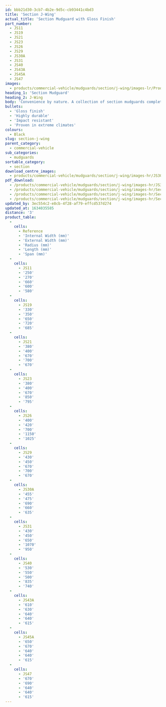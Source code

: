 ```yaml
---
id: bbb21d30-3cb7-4b2e-9d5c-cb93441c4bd3
title: 'Section J-Wing'
actual_title: 'Section Mudguard with Gloss Finish'
part_number:
  - JS11
  - JS19
  - JS21
  - JS23
  - JS26
  - JS29
  - JS30A
  - JS31
  - JS40
  - JS43A
  - JS45A
  - JS47
images:
  - products/commercial-vehicle/mudguards/section/j-wing/images-lr/Product_Image_776x776_(518x518_focus_area)-J-Wing-JS30A_01.jpg
heading_1: 'Section Mudguard'
heading_2: J-Wing
body: 'Convenience by nature. A collection of section mudguards complete with a gloss finish. Simply designed with easy installation in mind.'
bullets:
  - 'Gloss finish'
  - 'Highly durable'
  - 'Impact resistant'
  - 'Proven in extreme climates'
colours:
  - Black
slug: section-j-wing
parent_category:
  - commercial-vehicle
sub_categories:
  - mudguards
sortable_category:
  - section
download_centre_images:
  - products/commercial-vehicle/mudguards/section/j-wing/images-hr/JS30A_01.jpg
pdf_download:
  - /products/commercial-vehicle/mudguards/section/j-wing/images-hr/JS30A_01.jpg
  - /products/commercial-vehicle/mudguards/section/j-wing/images-hr/Section-J-Wing_01.jpg
  - /products/commercial-vehicle/mudguards/section/j-wing/images-hr/Section-J-Wing_02.jpg
  - /products/commercial-vehicle/mudguards/section/j-wing/images-hr/Section-J-Wing_03.jpg
updated_by: 3ec554c2-e8cb-4f28-af79-effcd537d274
updated_at: 1634035585
distance: '3'
product_table:
  -
    cells:
      - Reference
      - 'Internal Width (mm)'
      - 'External Width (mm)'
      - 'Radius (mm)'
      - 'Length (mm)'
      - 'Span (mm)'
  -
    cells:
      - JS11
      - '250'
      - '270'
      - '660'
      - '600'
      - '580'
  -
    cells:
      - JS19
      - '330'
      - '350'
      - '650'
      - '720'
      - '685'
  -
    cells:
      - JS21
      - '380'
      - '400'
      - '670'
      - '700'
      - '670'
  -
    cells:
      - JS23
      - '380'
      - '400'
      - '670'
      - '850'
      - '795'
  -
    cells:
      - JS26
      - '400'
      - '420'
      - '700'
      - '1150'
      - '1025'
  -
    cells:
      - JS29
      - '430'
      - '450'
      - '670'
      - '700'
      - '670'
  -
    cells:
      - JS30A
      - '455'
      - '475'
      - '690'
      - '660'
      - '635'
  -
    cells:
      - JS31
      - '430'
      - '450'
      - '650'
      - '1070'
      - '950'
  -
    cells:
      - JS40
      - '530'
      - '550'
      - '500'
      - '835'
      - '740'
  -
    cells:
      - JS43A
      - '610'
      - '630'
      - '640'
      - '640'
      - '615'
  -
    cells:
      - JS45A
      - '650'
      - '670'
      - '640'
      - '640'
      - '615'
  -
    cells:
      - JS47
      - '670'
      - '690'
      - '640'
      - '640'
      - '615'
---
```

